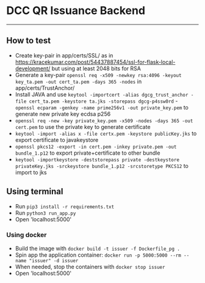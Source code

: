# DCC QR Issuance Backend

---

## How to test 
- Create key-pair in app/certs/SSL/ as in https://kracekumar.com/post/54437887454/ssl-for-flask-local-development/ but using at least 2048 bits for RSA
- Generate a key-pair `openssl req -x509 -newkey rsa:4096 -keyout key_ta.pem -out cert_ta.pem -days 365 -nodes` in app/certs/TrustAnchor/
- Install JAVA and use `keytool -importcert -alias dgcg_trust_anchor -file cert_ta.pem -keystore ta.jks -storepass dgcg-p4ssw0rd`
-` openssl ecparam -genkey -name prime256v1 -out private_key.pem` to generate new private key ecdsa p256    
- `openssl req -new -key private_key.pem -x509 -nodes -days 365 -out cert.pem` to use the private key to generate certificate
- `keytool -import -alias x -file certx.pem -keystore publicKey.jks` to export certificate to javakeystore
- `openssl pkcs12 -export -in cert.pem -inkey private.pem -out bundle_1.p12` to export private+certificate to other bundle
- `keytool -importkeystore -deststorepass private -destkeystore privateKey.jks -srckeystore bundle_1.p12 -srcstoretype PKCS12` to import to jks


## Using terminal
- Run `pip3 install -r requirements.txt`
- Run `python3 run_app.py`
- Open 'localhost:5000'

### Using docker
- Build the image with `docker build -t issuer -f Dockerfile_pg .`
- Spin app the application container: `docker run -p 5000:5000 --rm --name "issuer" -d issuer`
- When needed, stop the containers with `docker stop issuer`
- Open 'localhost:5000'

